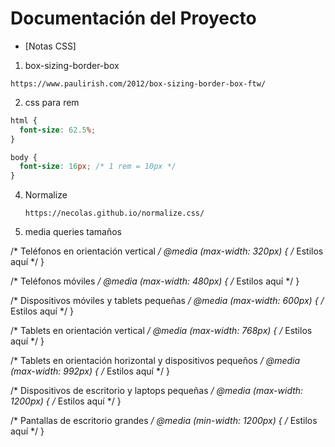 # Documentación del Proyecto

- [Notas CSS]

1. box-sizing-border-box

  ```https://www.paulirish.com/2012/box-sizing-border-box-ftw/```

2. css para rem
   
```css
html {
  font-size: 62.5%;
}

body {
  font-size: 16px; /* 1 rem = 10px */
}
```

4. Normalize
  
   ```https://necolas.github.io/normalize.css/```
   
5. media queries tamaños
   
  /* Teléfonos en orientación vertical */
@media (max-width: 320px) {
    /* Estilos aquí */
}

/* Teléfonos móviles */
@media (max-width: 480px) {
    /* Estilos aquí */
}

/* Dispositivos móviles y tablets pequeñas */
@media (max-width: 600px) {
    /* Estilos aquí */
}

/* Tablets en orientación vertical */
@media (max-width: 768px) {
    /* Estilos aquí */
}

/* Tablets en orientación horizontal y dispositivos pequeños */
@media (max-width: 992px) {
    /* Estilos aquí */
}

/* Dispositivos de escritorio y laptops pequeñas */
@media (max-width: 1200px) {
    /* Estilos aquí */
}

/* Pantallas de escritorio grandes */
@media (min-width: 1200px) {
    /* Estilos aquí */
}


